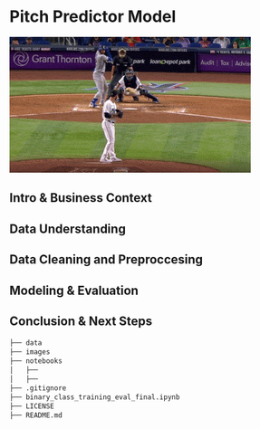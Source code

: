 # Pitch Predictor Model
![Alt text](images/floro_slider.gif)
## Intro & Business Context
## Data Understanding
## Data Cleaning and Preproccesing
## Modeling & Evaluation
## Conclusion & Next Steps








































```
├── data
├── images
├── notebooks
│   ├── 
│   ├── 
├── .gitignore
├── binary_class_training_eval_final.ipynb
├── LICENSE
├── README.md
```
